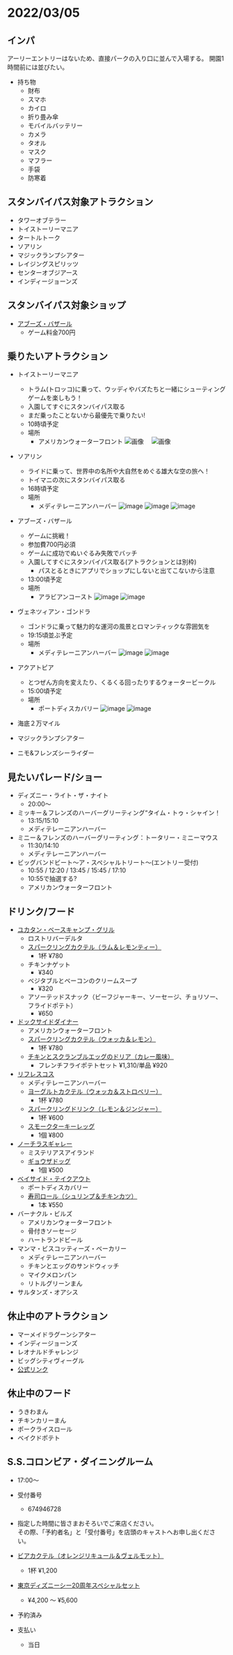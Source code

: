 # 2022/03/05

## インパ

アーリーエントリーはないため、直接パークの入り口に並んで入場する。
開園1時間前には並びたい。

- 持ち物
  - 財布
  - スマホ
  - カイロ
  - 折り畳み傘
  - モバイルバッテリー
  - カメラ
  - タオル
  - マスク
  - マフラー
  - 手袋
  - 防寒着

## スタンバイパス対象アトラクション

- タワーオブテラー
- トイストーリーマニア
- タートルトーク
- ソアリン
- マジックランプシアター
- レイジングスピリッツ
- センターオブジアース
- インディージョーンズ

## スタンバイパス対象ショップ

- [アブーズ・バザール](https://www.tokyodisneyresort.jp/tds/shop/detail/650/)
  - ゲーム料金700円

## 乗りたいアトラクション

- トイストーリーマニア
  - トラム(トロッコ)に乗って、ウッディやバズたちと一緒にシューティングゲームを楽しもう！
  - 入園してすぐにスタンバイパス取る
  - まだ乗ったことないから最優先で乗りたい!
  - 10時頃予定
  - 場所
    - アメリカンウォーターフロント
    ![画像](./images/toymaniamap.PNG)
  　![画像](./images/toymania.jpg)

- ソアリン
  - ライドに乗って、世界中の名所や大自然をめぐる雄大な空の旅へ！
  - トイマニの次にスタンバイパス取る
  - 16時頃予定
  - 場所
    - メディテレーニアンハーバー
    ![image](./images/soarinmap.PNG)
    ![image](./images/soarin.jpg)
    ![image](./images/soarin2.jpg)


- アブーズ・バザール
  - ゲームに挑戦！
  - 参加費700円必須
  - ゲームに成功でぬいぐるみ失敗でバッチ
  - 入園してすぐにスタンバイパス取る(アトラクションとは別枠)
    - パスとるときにアプリでショップにしないと出てこないから注意
  - 13:00頃予定
  - 場所
    - アラビアンコースト
      ![image](./images/abuzumap.PNG)
      ![image](./images/abuzu.jpg)

- ヴェネツィアン・ゴンドラ
  - ゴンドラに乗って魅力的な運河の風景とロマンティックな雰囲気を
  - 19:15頃並ぶ予定
  - 場所
    - メディテレーニアンハーバー
      ![image](./images/gondoramap.PNG)
      ![image](./images/gondora.jpg)

- アクアトピア
  - とつぜん方向を変えたり、くるくる回ったりするウォータービークル
  - 15:00頃予定
  - 場所
    - ポートディスカバリー
      ![image](./images/aquatopiamap.PNG)
      ![image](./images/aquatopia.PNG)

- 海底２万マイル
- マジックランプシアター
- ニモ&フレンズシーライダー

## 見たいパレード/ショー

- ディズニー・ライト・ザ・ナイト
  - 20:00～
- ミッキー＆フレンズのハーバーグリーティング“タイム・トゥ・シャイン！
  - 13:15/15:10
  - メディテレーニアンハーバー
- ミニー＆フレンズのハーバーグリーティング：トータリー・ミニーマウス
  - 11:30/14:10
  - メディテレーニアンハーバー
- ビッグバンドビート～ア・スペシャルトリート～(エントリー受付)
  - 10:55 / 12:20 / 13:45 / 15:45 / 17:10
  - 10:55で抽選する?
  - アメリカンウォーターフロント

## ドリンク/フード

- [ユカタン・ベースキャンプ・グリル](https://www.tokyodisneyresort.jp/tds/restaurant/detail/459/)
  - ロストリバーデルタ
  - [スパークリングカクテル（ラム＆レモンティー）](https://www.tokyodisneyresort.jp/food/1439/)
    - 1杯 ¥780
  - チキンナゲット
    - ¥340
  - ベジタブルとベーコンのクリームスープ
    - ¥320
  - アソーテッドスナック（ビーフジャーキー、ソーセージ、チョリソー、フライドポテト）
    - ¥650
- [ドックサイドダイナー](https://www.tokyodisneyresort.jp/tds/restaurant/detail/441/)
  - アメリカンウォーターフロント
  - [スパークリングカクテル（ウォッカ＆レモン）](https://www.tokyodisneyresort.jp/food/1683/)
    - 1杯 ¥780
  - [チキンとスクランブルエッグのドリア（カレー風味）](https://www.tokyodisneyresort.jp/food/1406/)
    - フレンチフライポテトセット ¥1,310/単品 ¥920
- [リフレスコス](https://www.tokyodisneyresort.jp/tds/restaurant/detail/416/)
  - メディテレーニアンハーバー
  - [ヨーグルトカクテル（ウォッカ＆ストロベリー）](https://www.tokyodisneyresort.jp/food/1698/)
    - 1杯 ¥780
  - [スパークリングドリンク（レモン＆ジンジャー）](https://www.tokyodisneyresort.jp/food/1438/)
    - 1杯 ¥600
  - [スモークターキーレッグ](https://www.tokyodisneyresort.jp/food/127/)
    - 1個 ¥800
- [ノーチラスギャレー](https://www.tokyodisneyresort.jp/tds/restaurant/detail/421/)
  - ミステリアスアイランド
  - [ギョウザドッグ](https://www.tokyodisneyresort.jp/food/101/)
    - 1個 ¥500
- [ベイサイド・テイクアウト](https://www.tokyodisneyresort.jp/tds/restaurant/food/453/)
  - ポートディスカバリー
  - [寿司ロール（シュリンプ＆チキンカツ）](https://www.tokyodisneyresort.jp/food/131/) 
    - 1本 ¥550
- バーナクル・ビルズ
  - アメリカンウォーターフロント
  - 骨付きソーセージ
  - ハートランドビール
- マンマ・ビスコッティーズ・ベーカリー
  - メディテレーニアンハーバー
  - チキンとエッグのサンドウィッチ
  - マイクメロンパン
  - リトルグリーンまん
- サルタンズ・オアシス

## 休止中のアトラクション

- マーメイドラグーンシアター
- インディージョーンズ
- レオナルドチャレンジ
- ビッグシティヴィーグル
- [公式リンク](https://www.tokyodisneyresort.jp/tds/monthly/stop/)

## 休止中のフード

- うきわまん
- チキンカリーまん
- ポークライスロール
- ベイクドポテト

## S.S.コロンビア・ダイニングルーム

- 17:00～
- 受付番号
  - 674946728
- 指定した時間に皆さまおそろいでご来店ください。  
  その際、「予約者名」と「受付番号」を店頭のキャストへお申し出ください。
- [ビアカクテル（オレンジリキュール＆ヴェルモット）](https://www.tokyodisneyresort.jp/food/1679/)
  - 1杯 ¥1,200

- [東京ディズニーシー20周年スペシャルセット](https://www.tokyodisneyresort.jp/food/6/)
  - ¥4,200 ～ ¥5,600
- 予約済み
- 支払い
  - 当日
